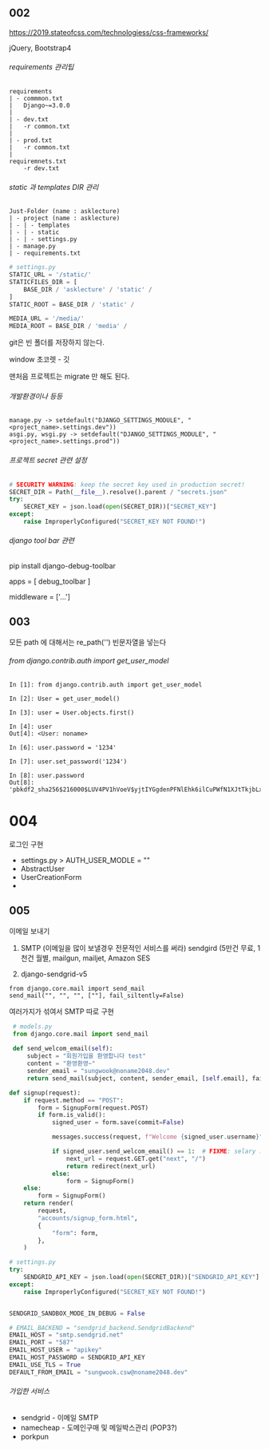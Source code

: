 ## 002

https://2019.stateofcss.com/technologiess/css-frameworks/

jQuery, Bootstrap4

###### requirements 관리팁

```
requirements
| - commmon.txt
|	Django~=3.0.0
|
| - dev.txt
|	-r common.txt
|
| - prod.txt
|	-r common.txt
|
requiremnets.txt
	-r dev.txt

```

###### static 과 templates DIR 관리

```
Just-Folder (name : asklecture)
| - project (name : asklecture)
| - | - templates
| - | - static
| - | - settings.py 
| - manage.py
| - requirements.txt
```

```python
# settings.py
STATIC_URL = '/static/'
STATICFILES_DIR = [
    BASE_DIR / 'asklecture' / 'static' /
]
STATIC_ROOT = BASE_DIR / 'static' /

MEDIA_URL = '/media/'
MEDIA_ROOT = BASE_DIR / 'media' /

```

git은 빈 폴더를 저장하지 않는다.

window 초코렛 - 깃

맨처음 프로젝트는 migrate 만 해도 된다.

###### 개발환경이나 등등

```
manage.py -> setdefault("DJANGO_SETTINGS_MODULE", "<project_name>.settings.dev"))
asgi.py, wsgi.py -> setdefault("DJANGO_SETTINGS_MODULE", "<project_name>.settings.prod"))

```



###### 프로젝트 secret 관련 설정

```python
# SECURITY WARNING: keep the secret key used in production secret!
SECRET_DIR = Path(__file__).resolve().parent / "secrets.json"
try:
    SECRET_KEY = json.load(open(SECRET_DIR))["SECRET_KEY"]
except:
    raise ImproperlyConfigured("SECRET_KEY NOT FOUND!")
```

###### django tool bar 관련

pip install django-debug-toolbar

apps = [ debug_toolbar ]

middleware = ['...']

## 003

모든 path  에 대해서는 re_path('') 빈문자열을 넣는다

###### from django.contrib.auth import get_user_model

```
In [1]: from django.contrib.auth import get_user_model

In [2]: User = get_user_model()

In [3]: user = User.objects.first()

In [4]: user
Out[4]: <User: noname>

In [6]: user.password = '1234'

In [7]: user.set_password('1234')

In [8]: user.password
Out[8]: 'pbkdf2_sha256$216000$LUV4PV1hVoeV$yjtIYGgdenPFNlEhk6ilCuPWfN1XJtTkjbLxPKCRKpk='
```

# 004

로그인 구현

* settings.py > AUTH_USER_MODLE = ""
* AbstractUser
* UserCreationForm
* 

## 005

이메일 보내기

1. SMTP (이메일을 많이 보낼경우 전문적인 서비스를 써라)
   sendgird (5만건 무료, 1천건 월별, mailgun, mailjet, Amazon SES

2. django-sendgrid-v5



```
from django.core.mail import send_mail
send_mail("", "", "", [""], fail_siltently=False)
```



여러가지가 섞여서 SMTP 따로 구현

```python
 # models.py
 from django.core.mail import send_mail
 
 def send_welcom_email(self):
     subject = "회원가입을 환영합니다 test"
     content = "환영환영~"
     sender_email = "sungwook@noname2048.dev"
     return send_mail(subject, content, sender_email, [self.email], fail_silently=False)
```

```python
def signup(request):
    if request.method == "POST":
        form = SignupForm(request.POST)
        if form.is_valid():
            signed_user = form.save(commit=False)

            messages.success(request, f"Welcome {signed_user.username}")

            if signed_user.send_welcom_email() == 1:  # FIXME: selary 로 하기
                next_url = request.GET.get("next", "/")
                return redirect(next_url)
            else:
                form = SignupForm()
    else:
        form = SignupForm()
    return render(
        request,
        "accounts/signup_form.html",
        {
            "form": form,
        },
    )
```

```python
# settings.py
try:
    SENDGRID_API_KEY = json.load(open(SECRET_DIR))["SENDGRID_API_KEY"]
except:
    raise ImproperlyConfigured("SECRET_KEY NOT FOUND!")


SENDGRID_SANDBOX_MODE_IN_DEBUG = False

# EMAIL_BACKEND = "sendgrid_backend.SendgridBackend"
EMAIL_HOST = "smtp.sendgrid.net"
EMAIL_PORT = "587"
EMAIL_HOST_USER = "apikey"
EMAIL_HOST_PASSWORD = SENDGRID_API_KEY
EMAIL_USE_TLS = True
DEFAULT_FROM_EMAIL = "sungwook.csw@noname2048.dev"

```

###### 가입한 서비스

* sendgrid - 이메일 SMTP
* namecheap - 도메인구매 및 메일박스관리 (POP3?)
* porkpun